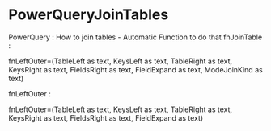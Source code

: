 # PowerQueryJoinTables
PowerQuery : How to join tables - Automatic Function to do that
fnJoinTable :

fnLeftOuter=(TableLeft as text, KeysLeft as text, TableRight as text, KeysRight as text, FieldsRight as text, FieldExpand as text, ModeJoinKind as text)


fnLeftOuter :

fnLeftOuter=(TableLeft as text, KeysLeft as text, TableRight as text, KeysRight as text, FieldsRight as text, FieldExpand as text)


